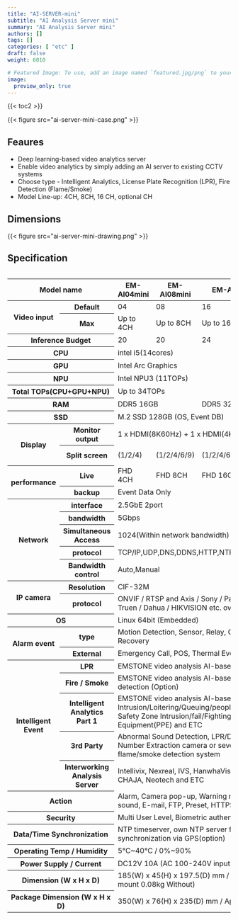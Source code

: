 ```yaml
---
title: "AI-SERVER-mini"
subtitle: "AI Analysis Server mini"
summary: "AI Analysis Server mini"
authors: []
tags: []
categories: [ "etc" ]
draft: false
weight: 6010

# Featured Image: To use, add an image named `featured.jpg/png` to your page's folder.
image:
  preview_only: true
---
```


{{< toc2 >}}

<div class="container">
<div class="row justify-content-center align-items-center">
<div class="col-sm-5">

{{< figure src="ai-server-mini-case.png" >}}

</div>
</div>
</div>

<div class="container">
<div class="row justify-content-center">
<div class="col-12 col-sm-7 pl-0">


## Feaures

- Deep learning-based video analytics server
- Enable video analytics by simply adding an AI server to existing CCTV systems
- Choose type - Intelligent Analytics, License Plate Recognition (LPR), Fire Detection (Flame/Smoke)
- Model Line-up: 4CH, 8CH, 16 CH, optional CH

</div>
<div class="col-12 col-sm-5 pl-0">

## Dimensions

{{< figure src="ai-server-mini-drawing.png" >}}

</div>
</div>
</div>

## Specification

<div style="overflow-x: auto">
<table class="spec">
<thead>
<tr>
<th colspan="2">Model name</th>
<th>EM-AI04mini</th>
<th>EM-AI08mini</th>
<th>EM-AI16mini</th>
<th>EM-AI00mini</th>
</tr>
</thead>
<tbody>
<tr>
<th rowspan="2">Video input</th>
<th>Default</th>
<td>04</td>
<td>08</td>
<td>16</td>
<td>0</td>
</tr>
<tr>
<th>Max</th>
<td>Up to 4CH</td>
<td>Up to 8CH</td>
<td>Up to 16CH</td>
<td>Up to 16CH</td>
</tr>
<tr>
<th colspan="2">Inference Budget</th>
<td>20</td>
<td>20</td>
<td>24</td>
<td>24</td>
</tr>
<tr>
<th colspan="2">CPU</th>
<td colspan="4">intel i5(14cores)</td>
</tr>
<tr>
<th colspan="2">GPU</th>
<td colspan="4">Intel Arc Graphics</td>
</tr>
<tr>
<th colspan="2">NPU</th>
<td colspan="4">Intel NPU3 (11TOPs)</td>
</tr>
<tr>
<th colspan="2">Total TOPs(CPU+GPU+NPU)</th>
<td colspan="4">Up to 34TOPs</td>
</tr>
<tr>
<th colspan="2">RAM</th>
<td colspan="2">DDR5 16GB</td>
<td colspan="2">DDR5 32GB</td>
</tr>
<tr>
<th colspan="2">SSD</th>
<td colspan="4">M.2 SSD 128GB (OS, Event DB)</td>
</tr>
<tr>
<th rowspan="2">Display</th>
<th>Monitor output</th>
<td colspan="4">1 x HDMI(8K60Hz) + 1 x HDMI(4K60Hz)</td>
</tr>
<tr>
<th>Split screen</td>
<td>(1/2/4)</td>
<td>(1/2/4/6/9)</td>
<td>(1/2/4/6/10/13/16)</td>
<td>depend on CH</td>
</tr>
<tr>
<th rowspan="2">performance</th>
<th>Live</td>
<td>FHD 4CH</td>
<td>FHD 8CH</td>
<td>FHD 16CH</td>
<td>up to license</td>
</tr>
<th>backup</th>
<td colspan="4">Event Data Only</td>
</tr>
<tr>
<th rowspan="5">Network</th>
<th>interface</th>
<td colspan="4">2.5GbE 2port</td>
</tr>
<tr>
<th>bandwidth</th>
<td colspan="4">5Gbps</td>
</tr>
<tr>
<th>Simultaneous Access</th>
<td colspan="4">1024(Within network bandwidth)</td>
</tr>
<tr>
<th>protocol</th>
<td colspan="4">TCP/IP,UDP,DNS,DDNS,HTTP,NTP,RTP/RTCP,RTSP</td>
</tr>
<tr>
<th>Bandwidth control</th>
<td colspan="4">Auto,Manual</td>
</tr>
<tr>
<th rowspan="2">IP camera</th>
<th>Resolution</th>
<td colspan="4">CIF-32M</td>
</tr>
<tr>
<th>protocol</th>
<td colspan="4">ONVIF / RTSP and Axis / Sony / Panasonic / Hanwha / Truen / Dahua / HIKVISION etc. over 130+</td>
</tr>
<tr>
<th colspan="2">OS</th>
<td colspan="4">Linux 64bit (Embedded)</td>
</tr>
<tr>
<th rowspan="2">Alarm event</th>
<th>type</th>
<td colspan="4">Motion Detection, Sensor, Relay, Camera Signal Loss / Recovery</td>
</tr>
<tr>
<th>External</th>
<td colspan="4">Emergency Call, POS, Thermal Event(Thermal, Sensor)</td>
</tr>
<tr>
<th rowspan="5">Intelligent Event</th>
<th>LPR</th>
<td colspan="4">EMSTONE video analysis AI-based LPR (Option)</td>
</tr>
<tr>
<th>Fire / Smoke</th>
<td colspan="4">EMSTONE video analysis AI-based flame/smoke detection (Option)</td>
</tr>
<tr>
<th>Intelligent Analytics Part 1</th>
<td colspan="4">EMSTONE video analysis AI-based Intrusion/Loitering/Queuing/people counting/crowding, Safety Zone Intrusion/fail/Fighting/Personal protective Equipment(PPE) and ETC</td>
</tr>
<tr>
<th>3rd Party</th>
<td colspan="4">Abnormal Sound Detection, LPR/Directional Vehicle Number Extraction camera or sever, video analysis flame/smoke detection system</td>
</tr>
<tr>
<th>Interworking Analysis Server</th>
<td colspan="4">Intellivix, Nexreal, IVS, HanwhaVision, Truen, ITX, CHAJA, Neotech and ETC</td>
</tr>
<tr>
<th colspan="2">Action</th>
<td colspan="4">Alarm, Camera pop-up, Warning message, Warning sound, E-mail, FTP, Preset, HTTPS API Support</td>
</tr>
<tr>
<th colspan="2">Security</th>
<td colspan="4">Multi User Level, Biometric authentication support</td>
</tr>
<tr>
<th colspan="2">Data/Time Synchronization</th>
<td colspan="4">NTP timeserver, own NTP server function, self synchronization via GPS(option)</td>
</tr>
<tr>
<th colspan="2">Operating Temp / Humidity</th>
<td colspan="4">5℃~40℃ / 0%~90%</td>
</tr>
<tr>
<th colspan="2">Power Supply / Current</th>
<td colspan="4">DC12V 10A (AC 100-240V input)</td>
</tr>
<tr>
<th colspan="2">Dimension (W x H x D)</th>
<td colspan="4">185(W) x 45(H) x 197.5(D) mm / Approx. 1.14 kg (Vesa mount 0.08kg Without)</td>
</tr>
<tr>
<th colspan="2">Package Dimension (W x H x D)</th>
<td colspan="4">350(W) x 76(H) x 235(D) mm / Approx. 1.95 kg</td>
</tr>
</tbody>
</table>
</div>